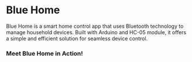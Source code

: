 # Blue Home
Blue Home is a smart home control app that uses Bluetooth technology to manage household devices. Built with Arduino and HC-05 module, it offers a simple and efficient solution for seamless device control.

### Meet Blue Home in Action!
